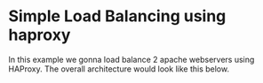# Simple Load Balancing using haproxy

In this example we gonna load balance 2 apache webservers using HAProxy. The overall architecture would look like this below.

